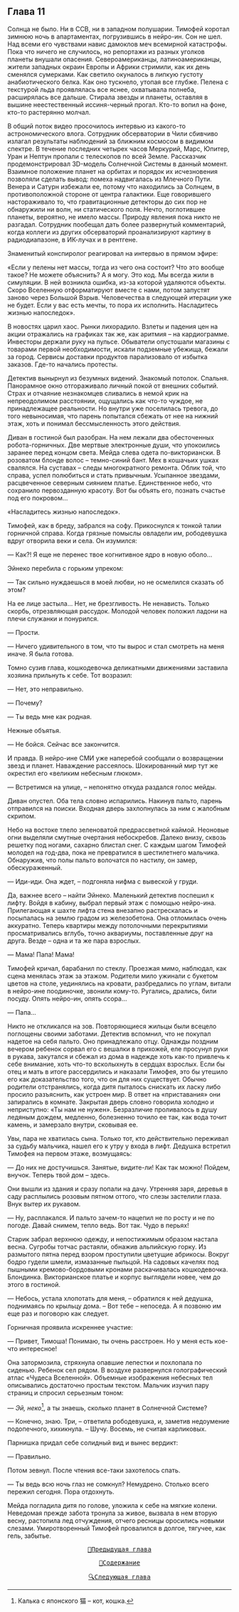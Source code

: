 ## Глава 11
Солнца не было. Ни в ССВ, ни в западном полушарии. Тимофей коротал зимнюю ночь в апартаментах, погрузившись в нейро-ин. Сон не шел. Над всеми его чувствами навис дамоклов меч всемирной катастрофы. Пока что ничего не случилось, но репортажи из разных уголков планеты внушали опасения. Североамериканцы, латиноамериканцы, жители западных окраин Европы и Африки стримили, как их день сменялся сумерками. Как светило окуналось в липкую густоту анабиотического белка. Как оно тускнело, утопая все глубже. Пелена с текстурой льда проявлялась все яснее, охватывала полнеба, расширялась все дальше. Стирала звезды и планеты, оставляя в вышине неестественный иссиня-черный прогал. Кто-то вопил на фоне, кто-то растерянно молчал.

В общий поток видео просочилось интервью из какого-то астрономического влога. Сотрудник обсерватории в Чили сбивчиво излагал результаты наблюдений за ближним космосом в видимом спектре. В течение последних четырех часов Меркурий, Марс, Юпитер, Уран и Нептун пропали с телескопов по всей Земле. Рассказчик продемонстрировал 3D-модель Солнечной Системы в данный момент. Взаимное положение планет на орбитах и порядок их исчезновения позволяли сделать вывод: помеха надвигалась из Млечного Пути. Венера и Сатурн избежали ее, потому что находились за Солнцем, в противоположной стороне от центра галактики. Еще говорившего настораживало то, что гравитационные детекторы до сих пор не обнаружили ни волн, ни статического поля. Нечто, поглотившее планеты, вероятно, не имело массы. Природу явления пока никто не разгадал. Сотрудник пообещал дать более развернутый комментарий, когда коллеги из других обсерваторий проанализируют картину в радиодиапазоне, в ИК-лучах и в рентгене.

Знаменитый конспиролог реагировал на интервью в прямом эфире:

«Если у пелены нет массы, тогда из чего она состоит? Что это вообще такое? Не можете объяснить? А я могу. Это код. Мы всегда жили в симуляции. В ней возникла ошибка, из-за которой удаляются объекты. Скоро Вселенную отформатируют вместе с нами, потом запустят заново через Большой Взрыв. Человечества в следующей итерации уже не будет. Если у вас есть мечты, то пора их исполнить. Насладитесь жизнью напоследок».

В новостях царил хаос. Рынки лихорадило. Взлеты и падения цен на акции отражались на графиках так же, как аритмия – на кардиограмме. Инвесторы держали руку на пульсе. Обыватели опустошали магазины с товарами первой необходимости, искали подземные убежища, бежали за город. Сервисы доставки продуктов парализовало от избытка заказов. Где-то начались протесты.

Детектив вынырнул из безумных видений. Знакомый потолок. Спальня. Панорамное окно отгораживало личный покой от внешних событий. Страх и отчаяние незнакомцев сливались в немой крик на непреодолимом расстоянии, ощущались как что-то чуждое, не принадлежащее реальности. Но внутри уже поселилась тревога, до того невыносимая, что парень попытался сбежать от нее на нижний этаж, хоть и понимал бессмысленность этого действия.

Диван в гостиной был разобран. На нем лежали два обесточенных робота-горничных. Две мертвые электронные души, что упокоились заранее перед концом света. Мейда слева одета по-викториански. В розоватом блонде волос – темно-синий бант. Мех в кошачьих ушках свалялся. На суставах – следы многократного ремонта. Облик той, что справа, успел полюбиться и стать привычным. Усыпанное звездами, расцвеченное северным сиянием платье. Единственное небо, что сохранило первозданную красоту. Вот бы объять его, познать счастье под его покровом...

«Насладитесь жизнью напоследок».

Тимофей, как в бреду, забрался на софу. Прикоснулся к тонкой талии горничной справа. Когда грязные помыслы овладели им, рободевушка вдруг отворила веки и села. Он изумился:

— Как?! Я еще не перенес твое когнитивное ядро в новую оболо...

Эйнеко перебила с горьким упреком:

— Так сильно нуждаешься в моей любви, но не осмелился сказать об этом?

На ее лице застыла... Нет, не брезгливость. Не ненависть. Только скорбь, отрезвляющая рассудок. Молодой человек положил ладони на плечи служанки и понурился.

— Прости.

— Ничего удивительного в том, что ты вырос и стал смотреть на меня иначе. Я была готова.

Томно сузив глава, кошкодевочка деликатными движениями заставила хозяина прильнуть к себе. Тот возразил:

— Нет, это неправильно.

— Почему?

— Ты ведь мне как родная.

Нежные объятья.

— Не бойся. Сейчас все закончится.

И правда. В нейро-ине СМИ уже наперебой сообщали о возвращении звезд и планет. Наваждение рассеялось. Шокированный мир тут же окрестил его «великим небесным глюком».

— Встретимся на улице, – непонятно откуда раздался голос мейды.

Диван опустел. Оба тела словно испарились. Накинув пальто, парень отправился на поиски. Входная дверь захлопнулась за ним с жалобным скрипом. 

Небо на востоке тлело зеленоватой предрассветной каймой. Неоновые огни выделяли смутные очертания небоскребов. Далеко внизу, сквозь решетку под ногами, сахарно блистал снег. С каждым шагом Тимофей молодел на год-два, пока не превратился в шестилетнего мальчика. Обнаружив, что полы пальто волочатся по настилу, он замер, обескураженный.

— Иди-иди. Она ждет, – подгоняла нифма с вывеской у груди.

Да, важнее всего – найти Эйнеко. Маленький детектив поспешил к лифту. Войдя в кабину, выбрал первый этаж с помощью нейро-ина. Прилегающая к шахте лифта стена внезапно растрескалась и посыпалась на землю градом из железобетона. Она отломилась очень аккуратно. Теперь квартиры между потолочными перекрытиями просматривались вглубь, точно аквариумы, поставленные друг на друга. Везде – одна и та же пара взрослых. 

— Мама! Папа! Мама!

Тимофей кричал, барабанил по стеклу. Проезжая мимо, наблюдал, как сцена менялась этаж за этажом. Родители мило ужинали с букетом цветов на столе, уединялись на кровати, разбредались по углам, витали в нейро-ине поодиночке, звонили кому-то. Ругались, дрались, били посуду. Опять нейро-ин, опять ссора...

— Папа...

Никто не откликался на зов. Повторяющиеся жильцы были всецело поглощены своими заботами. Детектив вспомнил, что не покупал надетое на себя пальто. Оно принадлежало отцу. Однажды поздним вечером ребенок сорвал его с вешалки в прихожей, еле просунул руки в рукава, закутался и сбежал из дома в надежде хоть как-то привлечь к себе внимание, хоть что-то всколыхнуть в сердцах взрослых. Если бы отец и мать в итоге рассердились и наказали Тимофея, это бы утешило его как доказательство того, что он для них существует. Обычно родители отстранялись, когда дитя пыталось снискать их ласку либо просило разъяснить, как устроен мир. В ответ на «приставания» они запирались в комнате. Закрытая дверь словно говорила холодно и неприступно: «Ты нам не нужен». Безразличие проливалось в душу ледяным дождем, медленно, болезненно точило ее так, как вода точит камень, и замерзало внутри, сковывая ее.

Увы, пара не хватилась сына. Только тот, кто действительно переживал за судьбу мальчика, нашел его к утру у входа в лифт. Дедушка встретил Тимофея на первом этаже, возмущаясь:  

— До них не достучишься. Занятые, видите-ли! Как так можно! Пойдем, внучок. Теперь твой дом – здесь.

Они вышли из здания и сразу попали на дачу. Утренняя заря, деревья в саду расплылись розовым пятном оттого, что слезы застелили глаза. Внук вытер их рукавом.

— Ну, расплакался. И пальто зачем-то нацепил не по росту и не по погоде. Давай снимем, тепло ведь. Вот так. Чудо в перьях!

Старик забрал верхнюю одежду, и непостижимым образом настала весна. Сугробы тотчас растаяли, обнажив альпийскую горку. Из размытого пятна перед взором проступили цветущие абрикосы. Вокруг бодро гудели шмели, измазанные пыльцой. На садовых качелях под пышными кремово-бордовыми кронами раскачивалась кошкодевочка. Блондинка. Викторианское платье и корпус выглядели новее, чем до этого в гостиной.

— Небось, устала хлопотать для меня, – обратился к ней дедушка, поднимаясь по крыльцу дома. – Вот тебе – непоседа. А я позвоню им еще раз и поговорю как следует.

Горничная проявила искреннее участие:

— Привет, Тимоша! Понимаю, ты очень расстроен. Но у меня есть кое-что интересное!

Она затормозила, стряхнула опавшие лепестки и похлопала по сиденью. Ребенок сел рядом. В воздухе развернулся голографический атлас «Чудеса Вселенной». Объемные изображения небесных тел описывались достаточно простым текстом. Мальчик изучил пару страниц и спросил серьезным тоном: 

— *Эй, неко*[^1], а ты знаешь, сколько планет в Солнечной Системе?

— Конечно, знаю. Три, – ответила рободевушка, и, заметив недоумение подопечного, хихикнула. – Шучу. Восемь, не считая карликовых.

Парнишка придал себе солидный вид и вынес вердикт:

— Правильно.

Потом зевнул. После чтения все-таки захотелось спать.

— Ты ведь всю ночь глаз не сомкнул? Немудрено. Столько всего пережил сегодня. Пора отдохнуть.

Мейда погладила дитя по голове, уложила к себе на мягкие колени. Неведомая прежде забота тронула за живое, вызвала в нем вторую весну, растопила лед отчуждения, отчего ресницы оросились новыми слезами. Умиротворенный Тимофей провалился в долгое, тягучее, как гель, забытье.

<div align="center">
<a href="/Воды%20Пактола/Часть%20I.%20«Демиург»/Глава%2010.md"><pre>🐾Предыдущая глава</pre></a>
<a href="/Воды%20Пактола/Содержание.md"><pre>📄Содержание</pre></a>
<a href="/Воды%20Пактола/Часть%20I.%20«Демиург»/Глава%2012.md"><pre>🔍Следующая глава</pre></a>
</div>

[^1]: Калька с японского 猫 – кот, кошка.